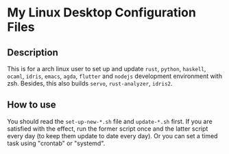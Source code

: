 # My Linux Desktop Configuration Files

## Description

This is for a arch linux user to set up and update `rust`, `python`, `haskell`, `ocaml`, `idris`, `emacs`, `agda`, `flutter` and `nodejs` development environment with zsh.
Besides, this also builds `servo`, `rust-analyzer`, `idris2`.

## How to use

You should read the `set-up-new-*.sh` file and `update-*.sh` first. If you are satisfied with the effect, run the former script once and the latter script every day (to keep them update to date every day). Or you can set a timed task using "crontab" or "systemd".

